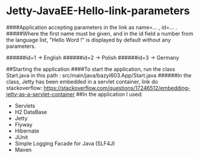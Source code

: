 # Jetty-JavaEE-Hello-link-parameters
####Application accepting parameters in the link as name=... , id=... .
#####Where the first name must be given, and in the id field a number from the language list, "Hello Word !" is displayed by default without any parameters.

######id=1  -> English
######id=2  -> Polish
######id=3  -> Germany

##Starting the application
####To start the application, run the class Start.java in this path : src/main/java/bazyl603.App/Start.java
######In the class, Jetty has been embedded in a servlet container, link do stackoverflow:
https://stackoverflow.com/questions/17246512/embedding-jetty-as-a-servlet-container
##In the application I used:
* Servlets  
* H2 DataBase  
* Jetty  
* Flyway  
* Hibernate
* JUnit
* Simple Logging Facade for Java (SLF4J)
* Maven



